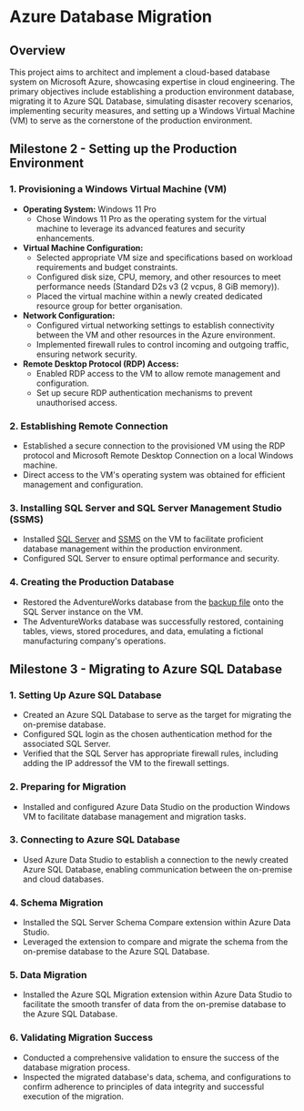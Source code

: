 # Azure Database Migration

## Overview
This project aims to architect and implement a cloud-based database system on Microsoft Azure, showcasing expertise in cloud engineering. The primary objectives include establishing a production environment database, migrating it to Azure SQL Database, simulating disaster recovery scenarios, implementing security measures, and setting up a Windows Virtual Machine (VM) to serve as the cornerstone of the production environment.


## Milestone 2 - Setting up the Production Environment
### 1. Provisioning a Windows Virtual Machine (VM)
- **Operating System:** Windows 11 Pro
  - Chose Windows 11 Pro as the operating system for the virtual machine to leverage its advanced features and security enhancements.
- **Virtual Machine Configuration:**
  - Selected appropriate VM size and specifications based on workload requirements and budget constraints.
  - Configured disk size, CPU, memory, and other resources to meet performance needs (Standard D2s v3 (2 vcpus, 8 GiB memory)).
  - Placed the virtual machine within a newly created dedicated resource group for better organisation.
- **Network Configuration:**
  - Configured virtual networking settings to establish connectivity between the VM and other resources in the Azure environment.
  - Implemented firewall rules to control incoming and outgoing traffic, ensuring network security.
- **Remote Desktop Protocol (RDP) Access:**
  - Enabled RDP access to the VM to allow remote management and configuration.
  - Set up secure RDP authentication mechanisms to prevent unauthorised access.

### 2. Establishing Remote Connection
- Established a secure connection to the provisioned VM using the RDP protocol and Microsoft Remote Desktop Connection on a local Windows machine.
- Direct access to the VM's operating system was obtained for efficient management and configuration.

### 3. Installing SQL Server and SQL Server Management Studio (SSMS)
- Installed [SQL Server](https://www.microsoft.com/en-us/sql-server/sql-server-downloads) and [SSMS](https://learn.microsoft.com/en-us/sql/ssms/download-sql-server-management-studio-ssms?view=sql-server-ver16) on the VM to facilitate proficient database management within the production environment.
- Configured SQL Server to ensure optimal performance and security.

### 4. Creating the Production Database
- Restored the AdventureWorks database from the [backup file](https://aicore-portal-public-prod-307050600709.s3.eu-west-1.amazonaws.com/project-files/93dd5a0c-212d-48eb-ad51-df521a9b4e9c/AdventureWorks2022.bak) onto the SQL Server instance on the VM.
- The AdventureWorks database was successfully restored, containing tables, views, stored procedures, and data, emulating a fictional manufacturing company's operations.


## Milestone 3 - Migrating to Azure SQL Database
### 1. Setting Up Azure SQL Database
- Created an Azure SQL Database to serve as the target for migrating the on-premise database.
- Configured SQL login as the chosen authentication method for the associated SQL Server.
- Verified that the SQL Server has appropriate firewall rules, including adding the IP addressof the VM to the firewall settings.

### 2. Preparing for Migration
- Installed and configured Azure Data Studio on the production Windows VM to facilitate database management and migration tasks.

### 3. Connecting to Azure SQL Database
- Used Azure Data Studio to establish a connection to the newly created Azure SQL Database, enabling communication between the on-premise and cloud databases.

### 4. Schema Migration
- Installed the SQL Server Schema Compare extension within Azure Data Studio.
- Leveraged the extension to compare and migrate the schema from the on-premise database to the Azure SQL Database.

### 5. Data Migration
- Installed the Azure SQL Migration extension within Azure Data Studio to facilitate the smooth transfer of data from the on-premise database to the Azure SQL Database.

### 6. Validating Migration Success
- Conducted a comprehensive validation to ensure the success of the database migration process.
- Inspected the migrated database's data, schema, and configurations to confirm adherence to principles of data integrity and successful execution of the migration.
